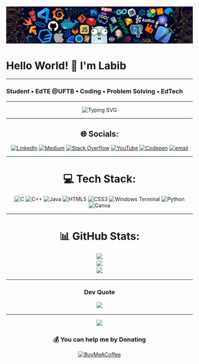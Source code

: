 ![GitHub Banner](https://github.com/myselflabib/myselflabib/blob/899b68c4e97484e19ab7377967b48249bda30d2f/banner.png)

# Hello World! 👋 I'm Labib 
---
### Student • EdTE @UFTB • Coding • Problem Solving • EdTech 
---


<div align="center">
  <img src="https://readme-typing-svg.demolab.com?font=Fira+Code&pause=1000&color=FF7F50&width=600&lines=Student+of+Educational+Technology+and+Engineering;Debugging+my+life+line+by+line;Eating+%3D+Energy%2C+Coding+%3D+Fun;Half+human%2C+half+semicolon;Still+waiting+for+WiFi+speed+upgrade" alt="Typing SVG" />
</div>



---
<div align="center">
  
## 🌐 Socials:
[![LinkedIn](https://img.shields.io/badge/LinkedIn-%230077B5.svg?logo=linkedin&logoColor=white)](https://linkedin.com/in/myselflabib) [![Medium](https://img.shields.io/badge/Medium-12100E?logo=medium&logoColor=white)](https://medium.com/@myselflabib) [![Stack Overflow](https://img.shields.io/badge/-Stackoverflow-FE7A16?logo=stack-overflow&logoColor=white)](https://stackoverflow.com/users/myselflabib) [![YouTube](https://img.shields.io/badge/YouTube-%23FF0000.svg?logo=YouTube&logoColor=white)](https://youtube.com/@myselflabib) [![Codepen](https://img.shields.io/badge/Codepen-000000?logo=codepen&logoColor=white)](https://codepen.io/myselflabib) [![email](https://img.shields.io/badge/Email-D14836?logo=gmail&logoColor=white)](mailto:labib.hsn.bd@gmail.com) 

---

# 💻 Tech Stack:
![C](https://img.shields.io/badge/c-%2300599C.svg?style=for-the-badge&logo=c&logoColor=white) ![C++](https://img.shields.io/badge/c++-%2300599C.svg?style=for-the-badge&logo=c%2B%2B&logoColor=white) ![Java](https://img.shields.io/badge/java-%23ED8B00.svg?style=for-the-badge&logo=openjdk&logoColor=white) ![HTML5](https://img.shields.io/badge/html5-%23E34F26.svg?style=for-the-badge&logo=html5&logoColor=white) ![CSS3](https://img.shields.io/badge/css3-%231572B6.svg?style=for-the-badge&logo=css3&logoColor=white) ![Windows Terminal](https://img.shields.io/badge/Windows%20Terminal-%234D4D4D.svg?style=for-the-badge&logo=windows-terminal&logoColor=white) ![Python](https://img.shields.io/badge/python-3670A0?style=for-the-badge&logo=python&logoColor=ffdd54) ![Canva](https://img.shields.io/badge/Canva-%2300C4CC.svg?style=for-the-badge&logo=Canva&logoColor=white)

---

# 📊 GitHub Stats:
![](https://github-readme-stats.vercel.app/api?username=myselflabib&theme=dark&hide_border=false&include_all_commits=false&count_private=false)<br/>
![](https://nirzak-streak-stats.vercel.app/?user=myselflabib&theme=dark&hide_border=false)<br/>
![](https://github-readme-stats.vercel.app/api/top-langs/?username=myselflabib&theme=dark&hide_border=false&include_all_commits=false&count_private=false&layout=compact)

---

### Dev Quote
![](https://quotes-github-readme.vercel.app/api?type=horizontal&theme=merko)

---
[![](https://visitcount.itsvg.in/api?id=myselflabib&icon=0&color=0)](https://visitcount.itsvg.in)

### 💰 You can help me by Donating
[![BuyMeACoffee](https://img.shields.io/badge/Buy%20Me%20a%20Coffee-ffdd00?style=for-the-badge&logo=buy-me-a-coffee&logoColor=black)](https://buymeacoffee.com/myselflabib) 

  </div>

